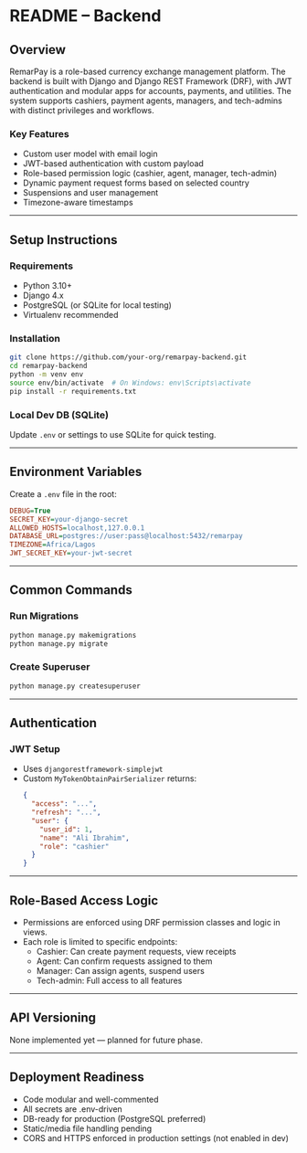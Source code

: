 # README – Backend

## Overview
RemarPay is a role-based currency exchange management platform. The backend is built with Django and Django REST Framework (DRF), with JWT authentication and modular apps for accounts, payments, and utilities. The system supports cashiers, payment agents, managers, and tech-admins with distinct privileges and workflows.

### Key Features
- Custom user model with email login
- JWT-based authentication with custom payload
- Role-based permission logic (cashier, agent, manager, tech-admin)
- Dynamic payment request forms based on selected country
- Suspensions and user management
- Timezone-aware timestamps

---

## Setup Instructions

### Requirements
- Python 3.10+
- Django 4.x
- PostgreSQL (or SQLite for local testing)
- Virtualenv recommended

### Installation
```bash
git clone https://github.com/your-org/remarpay-backend.git
cd remarpay-backend
python -m venv env
source env/bin/activate  # On Windows: env\Scripts\activate
pip install -r requirements.txt
```

### Local Dev DB (SQLite)
Update `.env` or settings to use SQLite for quick testing.

---

## Environment Variables
Create a `.env` file in the root:
```ini
DEBUG=True
SECRET_KEY=your-django-secret
ALLOWED_HOSTS=localhost,127.0.0.1
DATABASE_URL=postgres://user:pass@localhost:5432/remarpay
TIMEZONE=Africa/Lagos
JWT_SECRET_KEY=your-jwt-secret
```

---

## Common Commands

### Run Migrations
```bash
python manage.py makemigrations
python manage.py migrate
```

### Create Superuser
```bash
python manage.py createsuperuser
```

---

## Authentication

### JWT Setup
- Uses `djangorestframework-simplejwt`
- Custom `MyTokenObtainPairSerializer` returns:
  ```json
  {
    "access": "...",
    "refresh": "...",
    "user": {
      "user_id": 1,
      "name": "Ali Ibrahim",
      "role": "cashier"
    }
  }
  ```

---

## Role-Based Access Logic
- Permissions are enforced using DRF permission classes and logic in views.
- Each role is limited to specific endpoints:
  - Cashier: Can create payment requests, view receipts
  - Agent: Can confirm requests assigned to them
  - Manager: Can assign agents, suspend users
  - Tech-admin: Full access to all features

---

## API Versioning
None implemented yet — planned for future phase.

---

## Deployment Readiness
- Code modular and well-commented
- All secrets are .env-driven
- DB-ready for production (PostgreSQL preferred)
- Static/media file handling pending
- CORS and HTTPS enforced in production settings (not enabled in dev)

